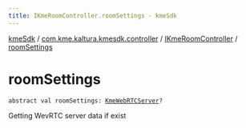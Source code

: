 ```yaml
---
title: IKmeRoomController.roomSettings - kmeSdk
---
```


[kmeSdk](../../index.html) / [com.kme.kaltura.kmesdk.controller](../index.html) / [IKmeRoomController](index.html) / [roomSettings](./room-settings.html)

# roomSettings

`abstract val roomSettings: `[`KmeWebRTCServer`](../../com.kme.kaltura.kmesdk.rest.response.room/-kme-web-r-t-c-server/index.html)`?`

Getting WevRTC server data if exist

